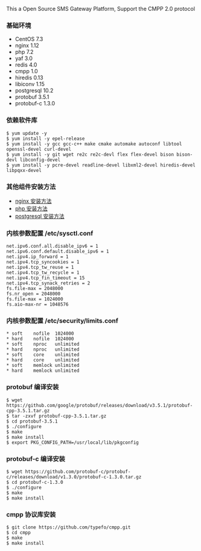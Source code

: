 This a Open Source SMS Gateway Platform, Support the CMPP 2.0 protocol

### 基础环境

- CentOS 7.3
- nginx 1.12
- php 7.2
- yaf 3.0
- redis 4.0
- cmpp 1.0
- hiredis 0.13
- libiconv 1.15
- postgresql 10.2
- protobuf 3.5.1
- protobuf-c 1.3.0

### 依赖软件库

    $ yum update -y
    $ yum install -y epel-release
    $ yum install -y gcc gcc-c++ make cmake automake autoconf libtool openssl-devel curl-devel
    $ yum install -y git wget re2c re2c-devl flex flex-devel bison bison-devl libconfig-devel
    $ yum install -y pcre-devel readline-devel libxml2-devel hiredis-devel libpqxx-devel

### 其他组件安装方法

* [nginx 安装方法](https://github.com/typefo/blog/blob/master/nginx/nginx-compile-install.md)
* [php 安装方法](https://github.com/typefo/blog/blob/master/php/php7-compile-install.md)
* [postgresql 安装方法](https://github.com/typefo/blog/blob/master/postgresql/postgresql10-compile-install.md)

### 内核参数配置 /etc/sysctl.conf

    net.ipv6.conf.all.disable_ipv6 = 1
    net.ipv6.conf.default.disable_ipv6 = 1
    net.ipv4.ip_forward = 1
    net.ipv4.tcp_syncookies = 1
    net.ipv4.tcp_tw_reuse = 1
    net.ipv4.tcp_tw_recycle = 1
    net.ipv4.tcp_fin_timeout = 15
    net.ipv4.tcp_synack_retries = 2
    fs.file-max = 2048000
    fs.nr_open = 2048000
    fs.file-max = 1024000
    fs.aio-max-nr = 1048576

### 内核参数配置 /etc/security/limits.conf

    * soft    nofile  1024000
    * hard    nofile  1024000
    * soft    nproc   unlimited
    * hard    nproc   unlimited
    * soft    core    unlimited
    * hard    core    unlimited
    * soft    memlock unlimited
    * hard    memlock unlimited

### protobuf 编译安装

    $ wget https://github.com/google/protobuf/releases/download/v3.5.1/protobuf-cpp-3.5.1.tar.gz
    $ tar -zxvf protobuf-cpp-3.5.1.tar.gz
    $ cd protobuf-3.5.1
    $ ./configure
    $ make
    $ make install
    $ export PKG_CONFIG_PATH=/usr/local/lib/pkgconfig

### protobuf-c 编译安装

    $ wget https://github.com/protobuf-c/protobuf-c/releases/download/v1.3.0/protobuf-c-1.3.0.tar.gz
    $ cd protobuf-c-1.3.0
    $ ./configure
    $ make
    $ make install

### cmpp 协议库安装

    $ git clone https://github.com/typefo/cmpp.git
    $ cd cmpp
    $ make
    $ make install

